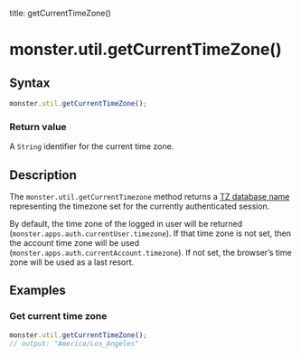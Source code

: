title: getCurrentTimeZone()

# monster.util.getCurrentTimeZone()

## Syntax
```javascript
monster.util.getCurrentTimeZone();
```

### Return value
A `String` identifier for the current time zone.

## Description
The `monster.util.getCurrentTimezone` method returns a [TZ database name](https://www.wikiwand.com/en/Tz_database) representing the timezone set for the currently authenticated session.

By default, the time zone of the logged in user will be returned (`monster.apps.auth.currentUser.timezone`). If that time zone is not set, then the account time zone will be used (`monster.apps.auth.currentAccount.timezone`). If not set, the browser’s time zone will be used as a last resort.

## Examples
### Get current time zone
```javascript
monster.util.getCurrentTimeZone();
// output: "America/Los_Angeles"
```
